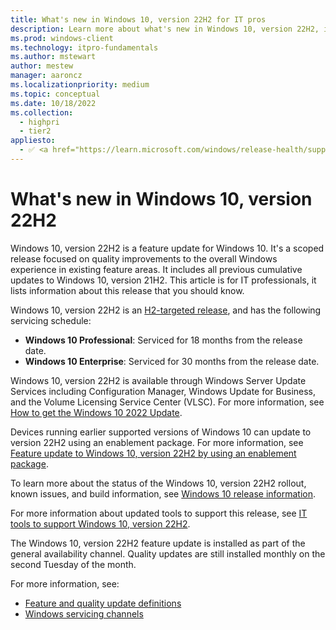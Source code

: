 ```yaml
---
title: What's new in Windows 10, version 22H2 for IT pros
description: Learn more about what's new in Windows 10, version 22H2, including how to get it.
ms.prod: windows-client
ms.technology: itpro-fundamentals
ms.author: mstewart
author: mestew
manager: aaroncz
ms.localizationpriority: medium
ms.topic: conceptual
ms.date: 10/18/2022
ms.collection:
  - highpri
  - tier2
appliesto:
  - ✅ <a href="https://learn.microsoft.com/windows/release-health/supported-versions-windows-client" target="_blank">Windows 10, version 22H2</a>
---
```


# What's new in Windows 10, version 22H2

<!-- 7133471 -->

Windows 10, version 22H2 is a feature update for Windows 10. It's a scoped release focused on quality improvements to the overall Windows experience in existing feature areas. It includes all previous cumulative updates to Windows 10, version 21H2. This article is for IT professionals, it lists information about this release that you should know.

Windows 10, version 22H2 is an [H2-targeted release](/lifecycle/faq/windows#what-is-the-servicing-timeline-for-a-version--feature-update--of-windows-10-), and has the following servicing schedule:

- **Windows 10 Professional**: Serviced for 18 months from the release date.
- **Windows 10 Enterprise**: Serviced for 30 months from the release date.

Windows 10, version 22H2 is available through Windows Server Update Services including Configuration Manager, Windows Update for Business, and the Volume Licensing Service Center (VLSC). For more information, see [How to get the Windows 10 2022 Update](https://blogs.windows.com/windowsexperience/2022/10/18/how-to-get-the-windows-10-2022-update/).

Devices running earlier supported versions of Windows 10 can update to version 22H2 using an enablement package. For more information, see [Feature update to Windows 10, version 22H2 by using an enablement package](https://support.microsoft.com/topic/kb5015684-featured-update-to-windows-10-version-22h2-by-using-an-enablement-package-09d43632-f438-47b5-985e-d6fd704eee61).

To learn more about the status of the Windows 10, version 22H2 rollout, known issues, and build information, see [Windows 10 release information](/windows/release-health/release-information).

For more information about updated tools to support this release, see [IT tools to support Windows 10, version 22H2](https://techcommunity.microsoft.com/t5/windows-it-pro-blog/it-tools-to-support-windows-10-version-22h2/ba-p/3655750).

The Windows 10, version 22H2 feature update is installed as part of the general availability channel. Quality updates are still installed monthly on the second Tuesday of the month.

For more information, see:

- [Feature and quality update definitions](/windows/deployment/update/waas-quick-start#definitions)
- [Windows servicing channels](/windows/deployment/update/waas-overview#servicing-channels)
